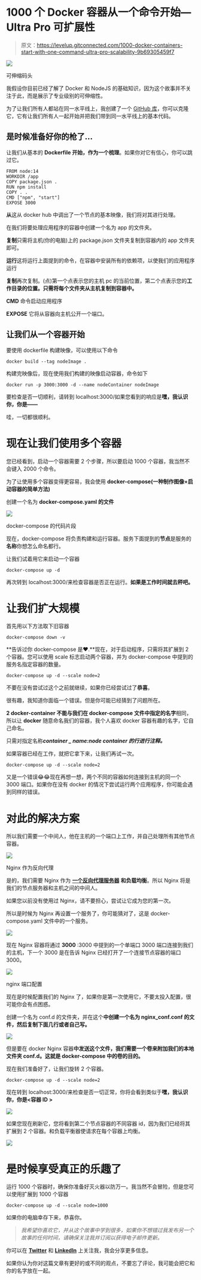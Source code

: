 # 1000 个 Docker 容器从一个命令开始— Ultra Pro 可扩展性

> 原文：<https://levelup.gitconnected.com/1000-docker-containers-start-with-one-command-ultra-pro-scalability-9b69305459f7>

![](img/a8a09118d631a0526f7a0a8b0491f9b7.png)

可伸缩码头

我假设你目前已经了解了 Docker 和 NodeJS 的基础知识，因为这个故事并不关注于此，而是展示了专业级别的可伸缩性。

为了让我们所有人都站在同一水平线上，我创建了一个 [GitHub 库](https://github.com/Guneetsinghtuli/1000-docker)，你可以克隆它，它有让我们所有人一起开始并把我们带到同一水平线上的基本代码。

## 是时候准备好你的枪了…

让我们从基本的 **Dockerfile 开始，作为一个梳理**。如果你对它有信心，你可以跳过它。

```
FROM node:14
WORKDIR /app
COPY package.json .
RUN npm install
COPY . .
CMD ["npm", "start"]
EXPOSE 3000
```

**从**这从 docker hub 中调出了一个节点的基本映像，我们将对其进行处理。

在我们将要处理应用程序的容器中创建一个名为 app 的文件夹。

**复制**只需将主机(你的电脑)上的 package.json 文件夹复制到容器内的 app 文件夹即可。

**运行**这将运行上面提到的命令，在容器中安装所有的依赖项，以使我们的应用程序运行

**复制**再次复制。(点)第一个点表示您的主机 pc 的当前位置，第二个点表示您的**工作目录的位置。只需将每个文件夹从主机复制到容器中。**

**CMD** 命令启动应用程序

**EXPOSE** 它将从容器向主机公开一个端口。

## 让我们从一个容器开始

要使用 dockerfile 构建映像，可以使用以下命令

```
docker build --tag nodeImage .
```

构建完映像后，现在使用我们构建的映像启动容器，命令如下

```
docker run -p 3000:3000 -d --name nodeContainer nodeImage
```

要检查是否一切顺利，请转到 localhost:3000/如果您看到的响应是**嘿，我认识你，你是——**

哇，一切都很顺利。

# 现在让我们使用多个容器

您已经看到，启动一个容器需要 2 个步骤，所以要启动 1000 个容器，我当然不会键入 2000 个命令。

为了让使用多个容器变得更容易，我会使用 **docker-compose(一种制作图像+启动容器的简单方法)**

创建一个名为 **docker-compose.yaml 的文件**

![](img/1e9d6ce33b30777adaf5f98c7de45727.png)

docker-compose 的代码片段

现在，docker-compose 将负责构建和运行容器。服务下面提到的**节点**是服务的**名称**你想怎么命名都行。

让我们试着用它来启动一个容器

```
docker-compose up -d
```

再次转到 localhost:3000/来检查容器是否正在运行。**如果是工作时间就去秤吧。**

# 让我们扩大规模

首先用以下方法取下旧容器

```
docker-compose down -v
```

**告诉过你 docker-compose 是❤️.**现在，对于启动程序，只需将其扩展到 2 个容器。您可以使用 scale 标志启动两个容器，并为 docker-compose 中提到的服务名指定容器的数量。

```
docker-compose up -d --scale node=2
```

不要在没有尝试过这个之前就继续，如果你已经尝试过了**恭喜**。

很有趣，我知道你面临一个错误。但是你可能已经猜到了问题所在。

**2 docker-container 不能与我们在 docker-compose 文件中指定的名字**相同，所以让 **docker** 随意命名我们的容器，我个人喜欢 docker 容器有趣的名字，它自己命名。

只需对指定名称***container _ name:node container 的行进行注释。***

如果容器已经在工作，就把它拿下来，让我们再试一次。

```
docker-compose up -d --scale node=2
```

又是一个错误😂😂现在再想一想，两个不同的容器如何连接到主机的同一个 3000 端口。如果你在没有 docker 的情况下尝试运行两个应用程序，你可能会遇到同样的错误。

# 对此的解决方案

所以我们需要一个中间人，他在主机的一个端口上工作，并自己处理所有其他节点容器。

![](img/8336ed439764ac5141ccc04ca98f345e.png)

Nginx 作为反向代理

是的，我们需要 Nginx 作为 [**一个反向代理服务器**](https://www.cloudflare.com/learning/cdn/glossary/reverse-proxy/?utm_source=pocket_mylist) **和负载均衡**。所以 Nginx 将是我们的节点服务器和主机之间的中间人。

如果您以前没有使用过 Nginx，请不要担心，尝试让它成为您的第一次。

所以是时候为 Nginx 再设置一个服务了，你可能猜对了，这是 docker-compose.yaml 文件中的一个服务。

![](img/bb53448ea596595e52df3d08f8fe99bb.png)

现在 Nginx 容器将通过 **3000** :3000 中提到的一个单端口 3000 端口连接到我们的主机，下一个 3000 是在告诉 Nginx 已经打开了一个连接节点容器的端口 3000。

![](img/c6be56a60e7749e23df01885b8563e91.png)

nginx 端口配置

现在是时候配置我们的 Nginx 了，如果你是第一次使用它，不要太投入配置，很可能你会有点困惑。

创建一个名为 conf.d 的文件夹，并在这个**中创建一个名为 nginx_conf.conf 的文件，然后复制下面几行或者自己写。**

![](img/cd07470146266ba34d30de54b5166e08.png)

但是要在 docker Nginx 容器**中发送这个文件，我们需要一个卷来附加我们的本地文件夹 conf.d。这就是 docker-compose 中的卷的目的。**

现在我们准备好了，让我们旋转 2 个容器。

```
docker-compose up -d --scale node=2
```

现在转到 localhost:3000/来检查是否一切正常，你将会看到类似于**嘿，我认识你，你是<容器 ID >**

![](img/cdcb710827d635d5a46314184a782091.png)

如果您现在刷新它，您将看到第二个节点容器的不同容器 id，因为我们已经将其扩展到 2 个容器。和负载平衡器使请求在每个容器上均衡。

![](img/33faa703be7cd23b7931c338b86b0e8a.png)

# 是时候享受真正的乐趣了

运行 1000 个容器时，确保你准备好灭火器以防万一。我当然不会冒险，但是您可以使用扩展到 1000 个容器

```
docker-compose up -d --scale node=1000
```

如果你的电脑幸存下来，恭喜你。

> *我希望你喜欢它，并从这个故事中学到很多，如果你不想错过我发布另一个故事的任何时间，请确保关注我并订阅以获得电子邮件更新。*

你可以在 [**Twitter**](https://twitter.com/Guneetsingh02) 和 [**LinkedIn**](https://www.linkedin.com/in/guneetsinghtuli/) 上关注我，我会分享更多信息。

如果你认为你对这篇文章有更好的或不同的观点，不要忘了评论，我可能会把它和你的名字放在一起。